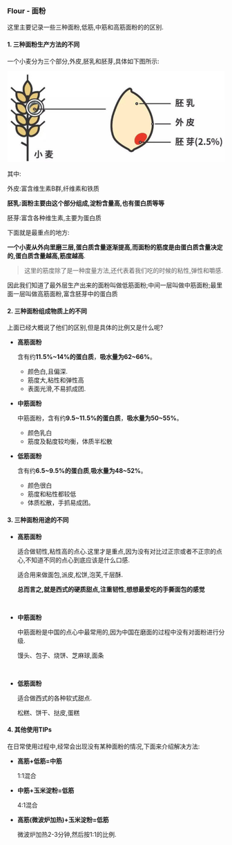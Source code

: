 ### Flour - 面粉

这里主要记录一些三种面粉,低筋,中筋和高筋面粉的的区别.

#### 1. 三种面粉生产方法的不同

一个小麦分为三个部分,外皮,胚乳和胚芽,具体如下图所示:

![](./pictures/1.jpg)

其中:

外皮:富含维生素B群,纤维素和铁质

**胚乳:面粉主要由这个部分组成,淀粉含量高,也有蛋白质等等**

胚芽:富含各种维生素,主要为蛋白质

下面就是最重点的地方:

**一个小麦从外向里磨三层,蛋白质含量逐渐提高,而面粉的筋度是由蛋白质含量决定的,蛋白质含量越高,筋度越高**.

> 这里的筋度除了是一种度量方法,还代表着我们吃的时候的粘性,弹性和嚼感.

因此我们知道了最外层生产出来的面粉叫做低筋面粉;中间一层叫做中筋面粉;最里面一层叫做高筋面粉,富含胚芽中的蛋白质



#### 2. 三种面粉组成物质上的不同

上面已经大概说了他们的区别,但是具体的比例又是什么呢?

- **高筋面粉**

  含有约**11.5%~14%的蛋白质**，**吸水量为62~66%**。

  - 颜色白,且偏深.
  - 筋度大,粘性和弹性高
  - 表面光滑,不易抓成团.

- **中筋面粉**

  中筋面粉，含有约**9.5~11.5%的蛋白质**，**吸水量为50~55%**。

  - 颜色乳白
  - 筋度及黏度较均衡，体质半松散

- **低筋面粉**

  含有约**6.5~9.5%的蛋白质**,**吸水量为48~52%**。

  - 颜色很白
  - 筋度和粘性都较低
  - 体质松散，手抓易成团。



#### 3. 三种面粉用途的不同

- **高筋面粉**

  适合做韧性,粘性高的点心.这里才是重点,因为没有对比过正宗或者不正宗的点心,不知道不同的点心到底应该是什么口感.

  适合用来做面包,派皮,松饼,泡芙,千层酥.

  **总而言之,就是西式的硬质甜点,注重韧性,想想最爱吃的手撕面包的感觉**

  ​

- **中筋面粉**

  中筋面粉是中国的点心中最常用的,因为中国在磨面的过程中没有对面粉进行分级.

  馒头、包子、烧饼、芝麻球,面条

  ​

- **低筋面粉**

  适合做西式的各种软式甜点.

  松糕、饼干、挞皮,蛋糕



#### 4. 其他使用TIPs

在日常使用过程中,经常会出现没有某种面粉的情况,下面来介绍解决方法:

- **高筋+低筋=中筋**

  1:1混合

- **中筋+玉米淀粉=低筋**

  4:1混合

- **高筋(微波炉加热)+玉米淀粉=低筋**

  微波炉加热2-3分钟,然后按1:1的比例.

